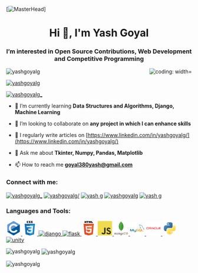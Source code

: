 [![MasterHead](https://visme.co/blog/wp-content/uploads/2019/10/animated-presentation-software-header-wide.gif)]

<h1 align="center">Hi 👋, I'm Yash Goyal</h1>
<h3 align="center">I’m interested in Open Source Contributions, Web Development and Competitive Programming</h3>
<img align="right" alt="coding: width="400" src="https://simplepassivecashflow.com/wp-content/uploads/2017/11/Work-Fun.gif">

<p align="left"> <img src="https://komarev.com/ghpvc/?username=yashgoyalg&label=Profile%20views&color=0e75b6&style=flat" alt="yashgoyalg" /> </p>

<p align="left"> <a href="https://github.com/ryo-ma/github-profile-trophy"><img src="https://github-profile-trophy.vercel.app/?username=yashgoyalg" alt="yashgoyalg" /></a> </p>

<p align="left"> <a href="https://twitter.com/yashgoyalg_" target="blank"><img src="https://img.shields.io/twitter/follow/yashgoyalg_?logo=twitter&style=for-the-badge" alt="yashgoyalg_" /></a> </p>

- 🌱 I’m currently learning **Data Structures and Algorithms, Django, Machine Learning**

- 👯 I’m looking to collaborate on **any project in which I can enhance skills**

- 📝 I regularly write articles on [https://www.linkedin.com/in/yashgoyalg/](https://www.linkedin.com/in/yashgoyalg/)

- 💬 Ask me about **Tkinter, Numpy, Pandas, Matplotlib**

- 📫 How to reach me **goyal380yash@gmail.com**

<h3 align="left">Connect with me:</h3>
<p align="left">
<a href="https://twitter.com/yashgoyalg_" target="blank"><img align="center" src="https://raw.githubusercontent.com/rahuldkjain/github-profile-readme-generator/master/src/images/icons/Social/twitter.svg" alt="yashgoyalg_" height="30" width="40" /></a>
<a href="https://linkedin.com/in/yashgoyalg/" target="blank"><img align="center" src="https://raw.githubusercontent.com/rahuldkjain/github-profile-readme-generator/master/src/images/icons/Social/linked-in-alt.svg" alt="yashgoyalg/" height="30" width="40" /></a>
<a href="https://fb.com/yash g" target="blank"><img align="center" src="https://raw.githubusercontent.com/rahuldkjain/github-profile-readme-generator/master/src/images/icons/Social/facebook.svg" alt="yash g" height="30" width="40" /></a>
<a href="https://instagram.com/yashgoyalg" target="blank"><img align="center" src="https://raw.githubusercontent.com/rahuldkjain/github-profile-readme-generator/master/src/images/icons/Social/instagram.svg" alt="yashgoyalg" height="30" width="40" /></a>
<a href="https://www.youtube.com/c/yash g" target="blank"><img align="center" src="https://raw.githubusercontent.com/rahuldkjain/github-profile-readme-generator/master/src/images/icons/Social/youtube.svg" alt="yash g" height="30" width="40" /></a>
</p>

<h3 align="left">Languages and Tools:</h3>
<p align="left"> <a href="https://www.cprogramming.com/" target="_blank" rel="noreferrer"> <img src="https://raw.githubusercontent.com/devicons/devicon/master/icons/c/c-original.svg" alt="c" width="40" height="40"/> </a> <a href="https://www.w3schools.com/css/" target="_blank" rel="noreferrer"> <img src="https://raw.githubusercontent.com/devicons/devicon/master/icons/css3/css3-original-wordmark.svg" alt="css3" width="40" height="40"/> </a> <a href="https://www.djangoproject.com/" target="_blank" rel="noreferrer"> <img src="https://cdn.worldvectorlogo.com/logos/django.svg" alt="django" width="40" height="40"/> </a> <a href="https://flask.palletsprojects.com/" target="_blank" rel="noreferrer"> <img src="https://www.vectorlogo.zone/logos/pocoo_flask/pocoo_flask-icon.svg" alt="flask" width="40" height="40"/> </a> <a href="https://www.w3.org/html/" target="_blank" rel="noreferrer"> <img src="https://raw.githubusercontent.com/devicons/devicon/master/icons/html5/html5-original-wordmark.svg" alt="html5" width="40" height="40"/> </a> <a href="https://developer.mozilla.org/en-US/docs/Web/JavaScript" target="_blank" rel="noreferrer"> <img src="https://raw.githubusercontent.com/devicons/devicon/master/icons/javascript/javascript-original.svg" alt="javascript" width="40" height="40"/> </a> <a href="https://www.mongodb.com/" target="_blank" rel="noreferrer"> <img src="https://raw.githubusercontent.com/devicons/devicon/master/icons/mongodb/mongodb-original-wordmark.svg" alt="mongodb" width="40" height="40"/> </a> <a href="https://www.mysql.com/" target="_blank" rel="noreferrer"> <img src="https://raw.githubusercontent.com/devicons/devicon/master/icons/mysql/mysql-original-wordmark.svg" alt="mysql" width="40" height="40"/> </a> <a href="https://www.oracle.com/" target="_blank" rel="noreferrer"> <img src="https://raw.githubusercontent.com/devicons/devicon/master/icons/oracle/oracle-original.svg" alt="oracle" width="40" height="40"/> </a> <a href="https://www.python.org" target="_blank" rel="noreferrer"> <img src="https://raw.githubusercontent.com/devicons/devicon/master/icons/python/python-original.svg" alt="python" width="40" height="40"/> </a> <a href="https://unity.com/" target="_blank" rel="noreferrer"> <img src="https://www.vectorlogo.zone/logos/unity3d/unity3d-icon.svg" alt="unity" width="40" height="40"/> </a> </p>

<p><img align="left" src="https://github-readme-stats.vercel.app/api/top-langs?username=yashgoyalg&show_icons=true&locale=en&layout=compact" alt="yashgoyalg" /></p>

<p>&nbsp;<img align="center" src="https://github-readme-stats.vercel.app/api?username=yashgoyalg&show_icons=true&locale=en" alt="yashgoyalg" /></p>

<p><img align="center" src="https://github-readme-streak-stats.herokuapp.com/?user=yashgoyalg&" alt="yashgoyalg" /></p>

